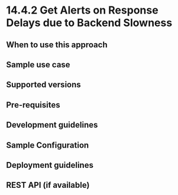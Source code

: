 # 14.4.2 Get Alerts on Response Delays due to Backend Slowness



## When to use this approach


## Sample use case


## Supported versions


## Pre-requisites


## Development guidelines

## Sample Configuration


## Deployment guidelines


## REST API (if available)

